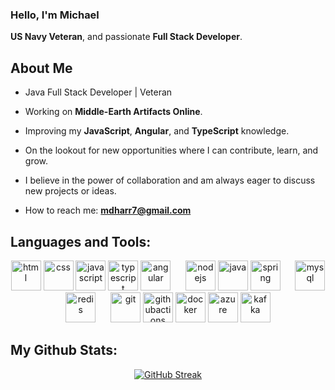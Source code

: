 ### Hello, I'm Michael
**US Navy Veteran**, and passionate **Full Stack Developer**.

## About Me

- Java Full Stack Developer | Veteran

- Working on **Middle-Earth Artifacts Online**.

- Improving my **JavaScript**, **Angular**, and **TypeScript** knowledge.

- On the lookout for new opportunities where I can contribute, learn, and grow.

- I believe in the power of collaboration and am always eager to discuss new projects or ideas.

- How to reach me: **mdharr7@gmail.com**

## Languages and Tools:
<div align="center">
  <p>
    <span>
      <!-- Frontend Technologies -->
      <img src="https://cdn.jsdelivr.net/gh/devicons/devicon/icons/html5/html5-original.svg" alt="html" width="48" height="48" />
      <img src="https://cdn.jsdelivr.net/gh/devicons/devicon/icons/css3/css3-original.svg" alt="css" width="48" height="48" />
      <img src="https://cdn.jsdelivr.net/gh/devicons/devicon/icons/javascript/javascript-original.svg" alt="javascript" width="48" height="48" />
      <img src="https://cdn.jsdelivr.net/gh/devicons/devicon/icons/typescript/typescript-original.svg" alt="typescript" width="48" height="48" />
      <img src="https://cdn.jsdelivr.net/gh/devicons/devicon/icons/angularjs/angularjs-original.svg" alt="angular" width="48" height="48" />
    </span>
    &nbsp;&nbsp;&nbsp;&nbsp;
    <span>
      <!-- Backend Technologies -->
      <img src="https://cdn.jsdelivr.net/gh/devicons/devicon/icons/nodejs/nodejs-original.svg" alt="nodejs" width="48" height="48" />
      <img src="https://cdn.jsdelivr.net/gh/devicons/devicon/icons/java/java-original.svg" alt="java" width="48" height="48" />
      <img src="https://cdn.jsdelivr.net/gh/devicons/devicon/icons/spring/spring-original.svg" alt="spring" width="48" height="48" />
    </span>
    &nbsp;&nbsp;&nbsp;&nbsp;
    <span>
      <!-- Database Technologies -->
      <img src="https://cdn.jsdelivr.net/gh/devicons/devicon/icons/mysql/mysql-original.svg" alt="mysql" width="48" height="48" />
      <img src="https://cdn.jsdelivr.net/gh/devicons/devicon/icons/redis/redis-original.svg" alt="redis" width="48" height="48" />
    </span>
    &nbsp;&nbsp;&nbsp;&nbsp;
    <span>
      <!-- DevOps & Cloud -->
      <img src="https://cdn.jsdelivr.net/gh/devicons/devicon/icons/git/git-original.svg" alt="git" width="48" height="48" />
      <img src="https://cdn.jsdelivr.net/gh/devicons/devicon/icons/githubactions/githubactions-original.svg" alt="githubactions" width="48" height="48" />
      <img src="https://cdn.jsdelivr.net/gh/devicons/devicon/icons/docker/docker-original.svg" alt="docker" width="48" height="48" />
      <img src="https://cdn.jsdelivr.net/gh/devicons/devicon/icons/azure/azure-original.svg" alt="azure" width="48" height="48" />
      <img src="https://cdn.jsdelivr.net/gh/devicons/devicon/icons/apachekafka/apachekafka-original.svg" alt="kafka" width="48" height="48" />
    </span>
  </p>
</div>
   
## My Github Stats:
<div align="center">
   <a href="https://git.io/streak-stats"><img src="https://github-readme-streak-stats.herokuapp.com?user=mdharr&theme=github-dark-dimmed" alt="GitHub Streak" /></a>
</div>
